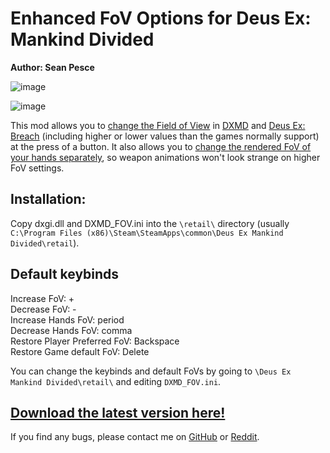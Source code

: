 # Enhanced FoV Options for Deus Ex: Mankind Divided  
**Author: Sean Pesce**  
  
![image](https://thumbs.gfycat.com/FavorableThoseEagle-size_restricted.gif)  

![image](https://thumbs.gfycat.com/EqualDeliriousGyrfalcon-size_restricted.gif)

This mod allows you to [change the Field of View](https://www.youtube.com/watch?v=qWjd7HO216A) in [DXMD](http://store.steampowered.com/app/337000) and [Deus Ex: Breach](http://store.steampowered.com/app/555450) (including higher or lower values than the games normally support) at the press of a button. It also allows you to [change the rendered FoV of your hands separately](https://gfycat.com/EqualDeliriousGyrfalcon), so weapon animations won't look strange on higher FoV settings.

## Installation:  
Copy dxgi.dll and DXMD_FOV.ini into the `\retail\` directory (usually `C:\Program Files (x86)\Steam\SteamApps\common\Deus Ex Mankind Divided\retail`).  


## Default keybinds  
Increase FoV: +  
Decrease FoV: -  
Increase Hands FoV: period  
Decrease Hands FoV: comma  
Restore Player Preferred FoV: Backspace  
Restore Game default FoV: Delete  
  
You can change the keybinds and default FoVs by going to `\Deus Ex Mankind Divided\retail\` and editing `DXMD_FOV.ini`.  

## **[Download the latest version here!](https://github.com/SeanPesce/DXMD-FoV-Changer/releases)**  


If you find any bugs, please contact me on [GitHub](https://github.com/SeanPesce) or [Reddit](https://www.reddit.com/u/SeanPesce).  


